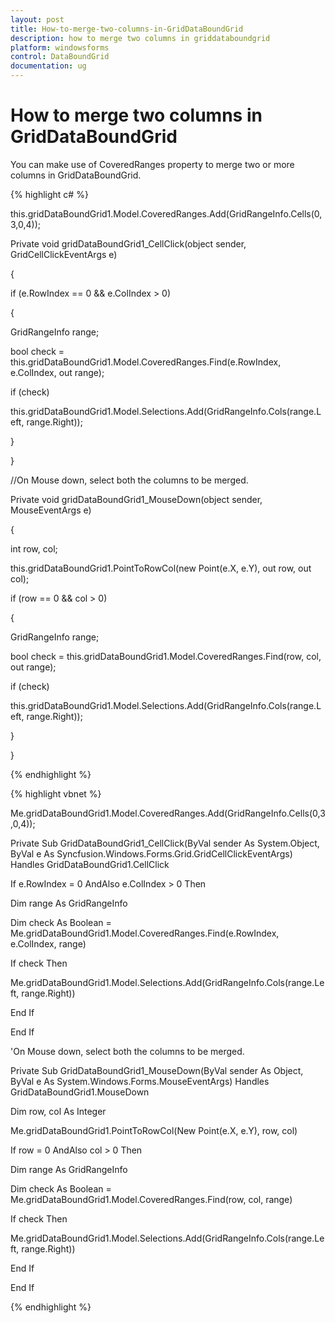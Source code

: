 ```yaml
---
layout: post
title: How-to-merge-two-columns-in-GridDataBoundGrid
description: how to merge two columns in griddataboundgrid
platform: windowsforms
control: DataBoundGrid
documentation: ug
---
```


# How to merge two columns in GridDataBoundGrid

You can make use of CoveredRanges property to merge two or more columns in GridDataBoundGrid.



{% highlight c# %}



this.gridDataBoundGrid1.Model.CoveredRanges.Add(GridRangeInfo.Cells(0,3,0,4));



Private void gridDataBoundGrid1_CellClick(object sender, GridCellClickEventArgs e)

{

if (e.RowIndex == 0 && e.ColIndex > 0)

{

GridRangeInfo range;

bool check = this.gridDataBoundGrid1.Model.CoveredRanges.Find(e.RowIndex, e.ColIndex, out range);

if (check)

this.gridDataBoundGrid1.Model.Selections.Add(GridRangeInfo.Cols(range.Left, range.Right));

}

}

//On Mouse down, select both the columns to be merged.

Private void gridDataBoundGrid1_MouseDown(object sender, MouseEventArgs e)

{

int row, col;

this.gridDataBoundGrid1.PointToRowCol(new Point(e.X, e.Y), out row, out col);

if (row == 0 && col > 0)

{

GridRangeInfo range;

bool check = this.gridDataBoundGrid1.Model.CoveredRanges.Find(row, col, out range);

if (check)

this.gridDataBoundGrid1.Model.Selections.Add(GridRangeInfo.Cols(range.Left, range.Right));

}

}

{% endhighlight %}

{% highlight vbnet %}



Me.gridDataBoundGrid1.Model.CoveredRanges.Add(GridRangeInfo.Cells(0,3,0,4));



Private Sub GridDataBoundGrid1_CellClick(ByVal sender As System.Object, ByVal e As Syncfusion.Windows.Forms.Grid.GridCellClickEventArgs) Handles GridDataBoundGrid1.CellClick

If e.RowIndex = 0 AndAlso e.ColIndex > 0 Then

Dim range As GridRangeInfo

Dim check As Boolean = Me.gridDataBoundGrid1.Model.CoveredRanges.Find(e.RowIndex, e.ColIndex, range)

If check Then

Me.gridDataBoundGrid1.Model.Selections.Add(GridRangeInfo.Cols(range.Left, range.Right))

End If

End If

'On Mouse down, select both the columns to be merged.

Private Sub GridDataBoundGrid1_MouseDown(ByVal sender As Object, ByVal e As System.Windows.Forms.MouseEventArgs) Handles GridDataBoundGrid1.MouseDown

Dim row, col As Integer

Me.gridDataBoundGrid1.PointToRowCol(New Point(e.X, e.Y), row, col)

If row = 0 AndAlso col > 0 Then

Dim range As GridRangeInfo

Dim check As Boolean = Me.gridDataBoundGrid1.Model.CoveredRanges.Find(row, col, range)

If check Then

Me.gridDataBoundGrid1.Model.Selections.Add(GridRangeInfo.Cols(range.Left, range.Right))

End If

End If


{% endhighlight %}
